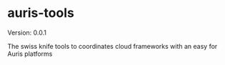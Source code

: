 # auris-tools

Version: 0.0.1

The swiss knife tools to coordinates cloud frameworks with an easy for Auris platforms
